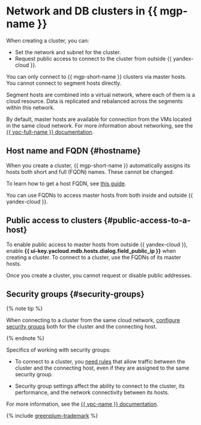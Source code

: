 # Network and DB clusters in {{ mgp-name }}


When creating a cluster, you can:

* Set the network and subnet for the cluster.
* Request public access to connect to the cluster from outside {{ yandex-cloud }}.


You can only connect to {{ mgp-short-name }} clusters via master hosts. You cannot connect to segment hosts directly.

Segment hosts are combined into a virtual network, where each of them is a cloud resource. Data is replicated and rebalanced across the segments within this network.


By default, master hosts are available for connection from the VMs located in the same cloud network. For more information about networking, see the [{{ vpc-full-name }} documentation](../../vpc/concepts/index.md).


## Host name and FQDN {#hostname}

When you create a cluster, {{ mgp-short-name }} automatically assigns its hosts both short and full (FQDN) names. These cannot be changed.

To learn how to get a host FQDN, see [this guide](../operations/connect.md#fqdn).


You can use FQDNs to access master hosts from both inside and outside {{ yandex-cloud }}.

## Public access to clusters {#public-access-to-a-host}

To enable public access to master hosts from outside {{ yandex-cloud }}, enable **{{ ui-key.yacloud.mdb.hosts.dialog.field_public_ip }}** when creating a cluster. To connect to a cluster, use the FQDNs of its master hosts.

Once you create a cluster, you cannot request or disable public addresses.

## Security groups {#security-groups}


{% note tip %}

When connecting to a cluster from the same cloud network, [configure security groups](../operations/connect.md#configuring-security-groups) both for the cluster and the connecting host.

{% endnote %}

Specifics of working with security groups:

* To connect to a cluster, you [need rules](../operations/connect.md#configuring-security-groups) that allow traffic between the cluster and the connecting host, even if they are assigned to the same security group.

* Security group settings affect the ability to connect to the cluster, its performance, and the network connectivity between its hosts.

For more information, see the [{{ vpc-name }} documentation](../../vpc/concepts/security-groups.md).


{% include [greenplum-trademark](../../_includes/mdb/mgp/trademark.md) %}
